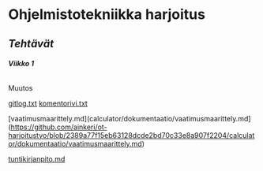 # Ohjelmistotekniikka **harjoitus**
## ***Tehtävät***
###### **Viikko 1**

Muutos

[gitlog.txt](https://github.com/ainkeri/ot-harjoitustyo/blob/ff45283b44e2978176c5717629a73c724832a720/laskarit/viikko1/gitlog.txt)
[komentorivi.txt](https://github.com/ainkeri/ot-harjoitustyo/blob/ad3d160d84fb557b883d33848f71d84cdc983db5/laskarit/viikko1/komentorivi.txt)

[vaatimusmaarittely.md](calculator/dokumentaatio/vaatimusmaarittely.md](https://github.com/ainkeri/ot-harjoitustyo/blob/2389a77f15eb63128dcde2bd70c33e8a907f2204/calculator/dokumentaatio/vaatimusmaarittely.md)

[tuntikirjanpito.md](https://github.com/ainkeri/ot-harjoitustyo/blob/2389a77f15eb63128dcde2bd70c33e8a907f2204/calculator/dokumentaatio/tuntikirjanpito.md)


